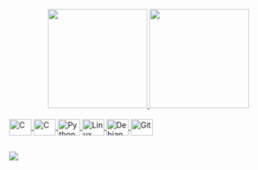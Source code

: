 <!-- GitHub Stats: https://github.com/anuraghazra/github-readme-stats -->
<!-- Stats themes: https://github.com/anuraghazra/github-readme-stats/tree/master/themes -->

<div align="center">
  <a href="https://github.com/caique-garbim">
  <img height="180em" src="https://github-readme-stats.vercel.app/api?username=caique-garbim&show_icons=true&theme=algolia&include_all_commits=true&count_private=true"/>
  <img height="180em" src="https://github-readme-stats.vercel.app/api/top-langs/?username=caique-garbim&layout=compact&langs_count=7&theme=algolia"/>
</div>

<!-- Technology icons: https://devicon.dev/ -->
<div style="display: inline_block"><br>
  <img align="center" alt="C" height="30" width="40" src="https://cdn.jsdelivr.net/gh/devicons/devicon/icons/c/c-original.svg">
  <img align="center" alt="C" height="30" width="40" src="https://cdn.jsdelivr.net/gh/devicons/devicon/icons/csharp/csharp-original.svg">
  <img align="center" alt="Python" height="30" width="40" src="https://cdn.jsdelivr.net/gh/devicons/devicon/icons/python/python-original.svg">
  <img align="center" alt="Linux" height="30" width="40" src="https://cdn.jsdelivr.net/gh/devicons/devicon/icons/linux/linux-original.svg">
  <img align="center" alt="Debian" height="30" width="40" src="https://cdn.jsdelivr.net/gh/devicons/devicon/icons/debian/debian-original.svg">
  <img align="center" alt="Git" height="30" width="40" src="https://cdn.jsdelivr.net/gh/devicons/devicon/icons/git/git-original.svg">
</div>
  
  ##
  
<!-- Contact badges: https://dev.to/envoy_/150-badges-for-github-pnk -->
<div>
  <a href="https://www.linkedin.com/in/caique-garbim/" target="_blank"><img src="https://img.shields.io/badge/-LinkedIn-%230077B5?style=for-the-badge&logo=linkedin&logoColor=white" target="_blank"></a>
</div>

<!---Profile Counter
<div>
  <br/>
  <p align="center">
    Número de visitas: <br> <img src="https://profile-counter.glitch.me/caiquegarbim01/count.svg" alt="contador de visitas">
  </p>
</div>
--->
